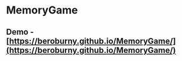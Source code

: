 # MemoryGame

## Demo - [https://beroburny.github.io/MemoryGame/](https://beroburny.github.io/MemoryGame/)
